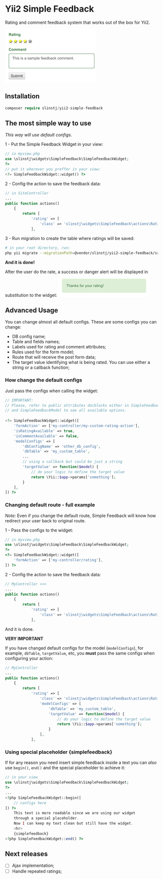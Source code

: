 # Yii2 Simple Feedback

Rating and comment feedback system that works out of the box for Yii2.

![Yii2 Simple Feedback Basic Demo](simple-feedback-basic-demo-xs.png)

## Installation
```php
composer require slinstj/yii2-simple-feedback
```

## The most simple way to use

*This way will use default configs*.

1 - Put the Simple Feedback Widget in your view:
```php
// in myview.php
use \slinstj\widgets\SimpleFeedback\SimpleFeedbackWidget;
?>
// put it wherever you preffer in your view:
<?= SimpleFeedbackWidget::widget() ?>
```

2 - Config the action to save the feedback data:
```php
// in SiteController
...
public function actions()
    {
        return [
            'rating' => [
                'class' => 'slinstj\widgets\SimpleFeedback\actions\RatingAction',
            ],
```

3 - Run migration to create the table where ratings will be saved:
```bash
# in your root directory, run:
php yii migrate --migrationPath=@vendor/slinstj/yii2-simple-feedback/src/migrations
```
**And it is done!**

After the user do the rate, a success or danger alert will be displayed
in substitution to the widget:
![Yii2 Simple Feedback Success Response](simple-feedback-success-response.png)

## Advanced Usage
You can change almost all default configs. These are some configs you can change:

* DB config name;
* Table and fields names;
* Labels used for rating and comment attributes;
* Rules used for the form model;
* Route that will receive the post form data;
* The target value identifying what is being rated. You can use either a string or a callback function;

### How change the default configs
Just pass the configs when calling the widget:
```php
// IMPORTANT:
// Please, refer to public attributes docblocks either in SimpleFeedbackWidget
// and SimpleFeedbackModel to see all available options.

<?= SimpleFeedbackWidget::widget([
    'formAction' => ['my-controller/my-custom-rating-action'],
    'isRatingAvailable' => true,
    'isCommentAvailable' => false,
    'modelConfigs' => [
        'dbConfigName' => 'other_db_config',
        'dbTable' => 'my_custom_table',
        ...
        // using a callback but could be just a string
        'targetValue' => function($model) {
            // do your logic to define the target value
            return \Yii::$app->params['something'];
        }
    ],
]) ?>
```

### Changing default route - full example
*Note:* Even if you change the default route, Simple Feedback will know how
redirect your user back to original route.

1 - Pass the configs to the widget:
```php
// in myview.php
use \slinstj\widgets\SimpleFeedback\SimpleFeedbackWidget;
?>
<?= SimpleFeedbackWidget::widget([
    'formAction' => ['my-controller/rating'],
]) ?>
```

2 - Config the action to save the feedback data:
```php
// MyController <<<
...
public function actions()
    {
        return [
            'rating' => [
                'class' => 'slinstj\widgets\SimpleFeedback\actions\RatingAction',
            ],
```
And it is done.

**VERY IMPORTANT**

If you have changed default configs for the model (`modelConfigs`), for example, `dbTable`, `targetValue`, etc, you **must** pass the same configs when configuring your action:
```php
// MyController
...
public function actions()
    {
        return [
            'rating' => [
                'class' => 'slinstj\widgets\SimpleFeedback\actions\RatingAction',
                'modelConfigs' => [
                    'dbTable' => 'my_custom_table',
                    'targetValue' => function($model) {
                        // do your logic to define the target value
                        return \Yii::$app->params['something'];
                    }
                ],
            ],
```



### Using special placeholder {simplefeedback}
If for any reason you need insert simple feedback inside a text you can
*also* use `begin()`, `end()` and the special placeholder to achieve it:

```php
// in your view
use \slinstj\widgets\SimpleFeedback\SimpleFeedbackWidget;
?>
...
<?php SimpleFeedbackWidget::begin([
    // configs here
]) ?>
    This text is more readable since we are using our widget
    through a special placeholder.
    Now I can keep my text clean but still have the widget.
    <hr>
    {simplefeedback}
<?php SimpleFeedbackWidget::end() ?>
```

## Next releases
- [ ] Ajax implementation;
- [ ] Handle repeated ratings;